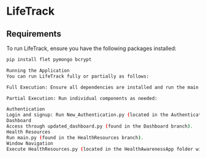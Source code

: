 # LifeTrack  

## Requirements  
To run LifeTrack, ensure you have the following packages installed:  

```sh
pip install flet pymongo bcrypt

Running the Application
You can run LifeTrack fully or partially as follows:

Full Execution: Ensure all dependencies are installed and run the main script.

Partial Execution: Run individual components as needed:

Authentication
Login and signup: Run New_Authentication.py (located in the Authentication branch).
Dashboard
Access through updated_dashboard.py (found in the Dashboard branch).
Health Resources
Run main.py (found in the HealthResources branch).
Window Navigation
Execute HealthResources.py (located in the HealthAwarenessApp folder within the Sprint-2 branch).
